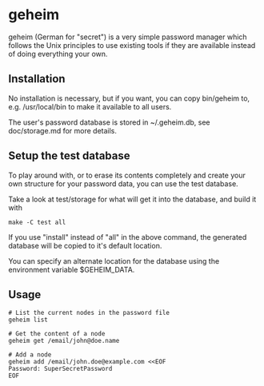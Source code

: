 # geheim

geheim (German for "secret") is a very simple password manager which follows
the Unix principles to use existing tools if they are available instead of
doing everything your own.

## Installation

No installation is necessary, but if you want, you can copy bin/geheim to, e.g.
/usr/local/bin to make it available to all users.

The user's password database is stored in ~/.geheim.db, see doc/storage.md for
more details.

## Setup the test database

To play around with, or to erase its contents completely and create your own
structure for your password data, you can use the test database.

Take a look at test/storage for what will get it into the database, and build
it with

    make -C test all

If you use "install" instead of "all" in the above command, the generated
database will be copied to it's default location.

You can specify an alternate location for the database using the environment
variable $GEHEIM\_DATA.

## Usage

    # List the current nodes in the password file
    geheim list
    
    # Get the content of a node
    geheim get /email/john@doe.name
    
    # Add a node
    geheim add /email/john.doe@example.com <<EOF
    Password: SuperSecretPassword
    EOF


